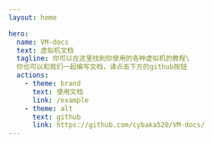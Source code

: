 ```yaml
---
layout: home

hero:
  name: VM-docs
  text: 虚拟机文档
  tagline: 你可以在这里找到你使用的各种虚拟机的教程\
  你也可以和我们一起编写文档，请点击下方的github按钮
  actions:
    - theme: brand
      text: 使用文档
      link: /example
    - theme: alt
      text: github
      link: https://github.com/cybaka520/VM-docs/
---
```

